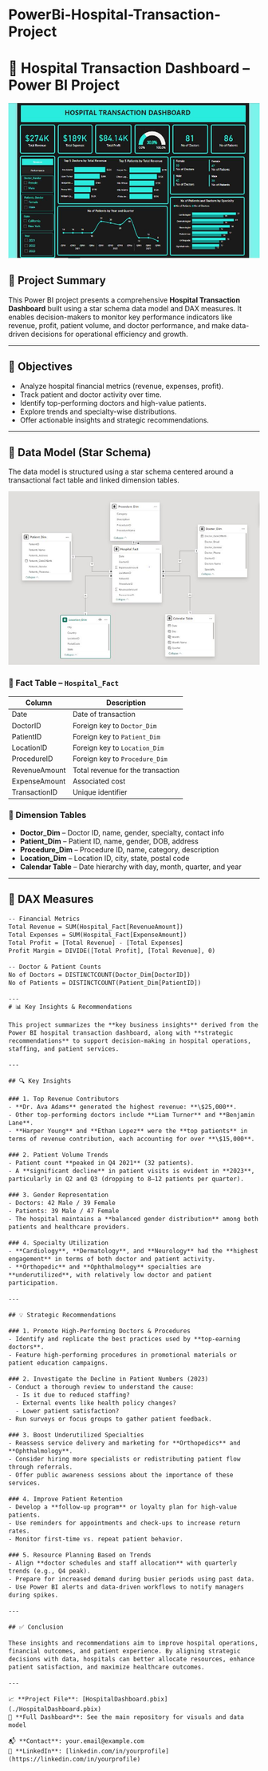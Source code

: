 # PowerBi-Hospital-Transaction-Project

# 🏥 Hospital Transaction Dashboard – Power BI Project

![Dashboard Overview](https://github.com/DamiOlanre1976/PowerBi-Hospital-Transaction-Project/blob/main/Hospital%20Transaction%20Dashboard%202.JPG)

## 📘 Project Summary

This Power BI project presents a comprehensive **Hospital Transaction Dashboard** built using a star schema data model and DAX measures. It enables decision-makers to monitor key performance indicators like revenue, profit, patient volume, and doctor performance, and make data-driven decisions for operational efficiency and growth.

---

## 📌 Objectives

- Analyze hospital financial metrics (revenue, expenses, profit).
- Track patient and doctor activity over time.
- Identify top-performing doctors and high-value patients.
- Explore trends and specialty-wise distributions.
- Offer actionable insights and strategic recommendations.

---

## 🧩 Data Model (Star Schema)

The data model is structured using a star schema centered around a transactional fact table and linked dimension tables.

![Data Model Screenshot](https://github.com/DamiOlanre1976/PowerBi-Hospital-Transaction-Project/blob/main/Hospital%20Transaction%20Star%20Schema%20-%20Data%20Modeling.JPG)

### 📁 Fact Table – `Hospital_Fact`

| Column           | Description                        |
|------------------|------------------------------------|
| Date             | Date of transaction                |
| DoctorID         | Foreign key to `Doctor_Dim`        |
| PatientID        | Foreign key to `Patient_Dim`       |
| LocationID       | Foreign key to `Location_Dim`      |
| ProcedureID      | Foreign key to `Procedure_Dim`     |
| RevenueAmount    | Total revenue for the transaction  |
| ExpenseAmount    | Associated cost                    |
| TransactionID    | Unique identifier                  |

### 📁 Dimension Tables

- **Doctor_Dim** – Doctor ID, name, gender, specialty, contact info
- **Patient_Dim** – Patient ID, name, gender, DOB, address
- **Procedure_Dim** – Procedure ID, name, category, description
- **Location_Dim** – Location ID, city, state, postal code
- **Calendar Table** – Date hierarchy with day, month, quarter, and year

---

## 🧮 DAX Measures

```dax
-- Financial Metrics
Total Revenue = SUM(Hospital_Fact[RevenueAmount])
Total Expenses = SUM(Hospital_Fact[ExpenseAmount])
Total Profit = [Total Revenue] - [Total Expenses]
Profit Margin = DIVIDE([Total Profit], [Total Revenue], 0)

-- Doctor & Patient Counts
No of Doctors = DISTINCTCOUNT(Doctor_Dim[DoctorID])
No of Patients = DISTINCTCOUNT(Patient_Dim[PatientID])

---
# 📊 Key Insights & Recommendations

This project summarizes the **key business insights** derived from the Power BI hospital transaction dashboard, along with **strategic recommendations** to support decision-making in hospital operations, staffing, and patient services.

---

## 🔍 Key Insights

### 1. Top Revenue Contributors
- **Dr. Ava Adams** generated the highest revenue: **\$25,000**.
- Other top-performing doctors include **Liam Turner** and **Benjamin Lane**.
- **Harper Young** and **Ethan Lopez** were the **top patients** in terms of revenue contribution, each accounting for over **\$15,000**.

### 2. Patient Volume Trends
- Patient count **peaked in Q4 2021** (32 patients).
- A **significant decline** in patient visits is evident in **2023**, particularly in Q2 and Q3 (dropping to 8–12 patients per quarter).

### 3. Gender Representation
- Doctors: 42 Male / 39 Female  
- Patients: 39 Male / 47 Female  
- The hospital maintains a **balanced gender distribution** among both patients and healthcare providers.

### 4. Specialty Utilization
- **Cardiology**, **Dermatology**, and **Neurology** had the **highest engagement** in terms of both doctor and patient activity.
- **Orthopedic** and **Ophthalmology** specialties are **underutilized**, with relatively low doctor and patient participation.

---

## 💡 Strategic Recommendations

### 1. Promote High-Performing Doctors & Procedures
- Identify and replicate the best practices used by **top-earning doctors**.
- Feature high-performing procedures in promotional materials or patient education campaigns.

### 2. Investigate the Decline in Patient Numbers (2023)
- Conduct a thorough review to understand the cause:
  - Is it due to reduced staffing?
  - External events like health policy changes?
  - Lower patient satisfaction?
- Run surveys or focus groups to gather patient feedback.

### 3. Boost Underutilized Specialties
- Reassess service delivery and marketing for **Orthopedics** and **Ophthalmology**.
- Consider hiring more specialists or redistributing patient flow through referrals.
- Offer public awareness sessions about the importance of these services.

### 4. Improve Patient Retention
- Develop a **follow-up program** or loyalty plan for high-value patients.
- Use reminders for appointments and check-ups to increase return rates.
- Monitor first-time vs. repeat patient behavior.

### 5. Resource Planning Based on Trends
- Align **doctor schedules and staff allocation** with quarterly trends (e.g., Q4 peak).
- Prepare for increased demand during busier periods using past data.
- Use Power BI alerts and data-driven workflows to notify managers during spikes.

---

## ✅ Conclusion

These insights and recommendations aim to improve hospital operations, financial outcomes, and patient experience. By aligning strategic decisions with data, hospitals can better allocate resources, enhance patient satisfaction, and maximize healthcare outcomes.

---

📈 **Project File**: [HospitalDashboard.pbix](./HospitalDashboard.pbix)  
🧠 **Full Dashboard**: See the main repository for visuals and data model

📬 **Contact**: your.email@example.com  
🔗 **LinkedIn**: [linkedin.com/in/yourprofile](https://linkedin.com/in/yourprofile)

